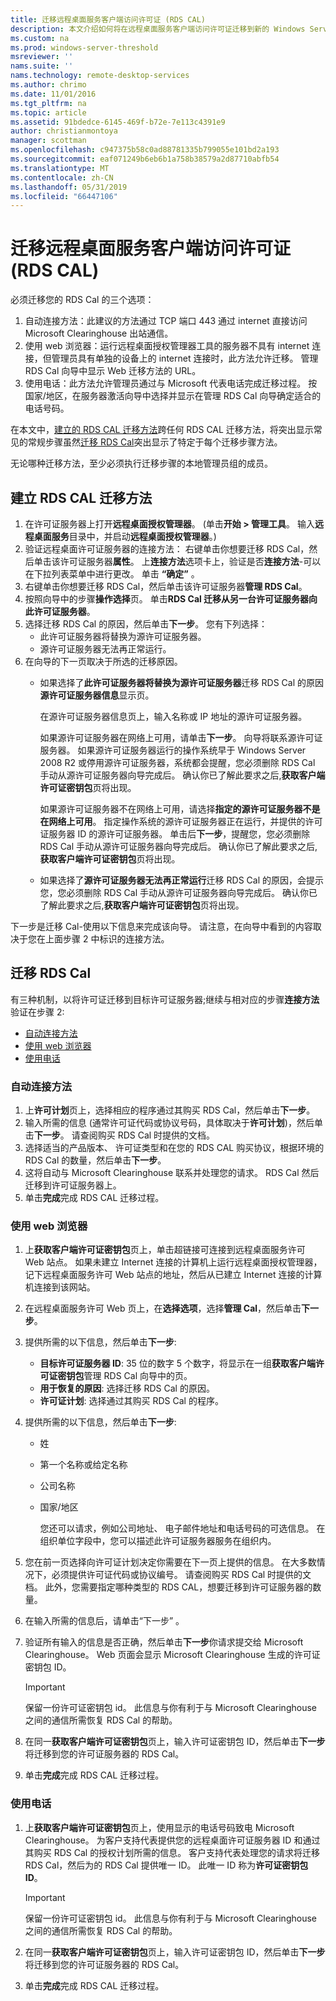 ```yaml
---
title: 迁移远程桌面服务客户端访问许可证 (RDS CAL)
description: 本文介绍如何将在远程桌面服务客户端访问许可证迁移到新的 Windows Server 2016 许可证服务器。
ms.custom: na
ms.prod: windows-server-threshold
msreviewer: ''
nams.suite: ''
nams.technology: remote-desktop-services
ms.author: chrimo
ms.date: 11/01/2016
ms.tgt_pltfrm: na
ms.topic: article
ms.assetid: 91bdedce-6145-469f-b72e-7e113c4391e9
author: christianmontoya
manager: scottman
ms.openlocfilehash: c947375b58c0ad88781335b799055e101bd2a193
ms.sourcegitcommit: eaf071249b6eb6b1a758b38579a2d87710abfb54
ms.translationtype: MT
ms.contentlocale: zh-CN
ms.lasthandoff: 05/31/2019
ms.locfileid: "66447106"
---
```

# <a name="migrate-your-remote-desktop-services-client-access-licenses-rds-cals"></a>迁移远程桌面服务客户端访问许可证 (RDS CAL)

必须迁移您的 RDS Cal 的三个选项：
1. 自动连接方法：此建议的方法通过 TCP 端口 443 通过 internet 直接访问 Microsoft Clearinghouse 出站通信。  
2. 使用 web 浏览器：运行远程桌面授权管理器工具的服务器不具有 internet 连接，但管理员具有单独的设备上的 internet 连接时，此方法允许迁移。 管理 RDS Cal 向导中显示 Web 迁移方法的 URL。 
3. 使用电话：此方法允许管理员通过与 Microsoft 代表电话完成迁移过程。 按国家/地区，在服务器激活向导中选择并显示在管理 RDS Cal 向导确定适合的电话号码。

在本文中，[建立的 RDS CAL 迁移方法](#establish-rds-cal-migration-method)跨任何 RDS CAL 迁移方法，将突出显示常见的常规步骤虽然[迁移 RDS Cal](#migrate-rds-cals)突出显示了特定于每个迁移步骤方法。

无论哪种迁移方法，至少必须执行迁移步骤的本地管理员组的成员。

## <a name="establish-rds-cal-migration-method"></a>建立 RDS CAL 迁移方法

1. 在许可证服务器上打开**远程桌面授权管理器**。 (单击**开始 > 管理工具**。 输入**远程桌面服务**目录中，并启动**远程桌面授权管理器**。)
2. 验证远程桌面许可证服务器的连接方法： 右键单击你想要迁移 RDS Cal，然后单击该许可证服务器**属性**。 上**连接方法**选项卡上，验证是否**连接方法**-可以在下拉列表菜单中进行更改。 单击 **“确定”** 。
3. 右键单击你想要迁移 RDS Cal，然后单击该许可证服务器**管理 RDS Cal**。
4. 按照向导中的步骤**操作选择**页。 单击**RDS Cal 迁移从另一台许可证服务器向此许可证服务器**。
6. 选择迁移 RDS Cal 的原因，然后单击**下一步**。 您有下列选择：
    - 此许可证服务器将替换为源许可证服务器。
    - 源许可证服务器无法再正常运行。
7. 在向导的下一页取决于所选的迁移原因。
    - 如果选择了**此许可证服务器将替换为源许可证服务器**迁移 RDS Cal 的原因**源许可证服务器信息**显示页。
    
       在源许可证服务器信息页上，输入名称或 IP 地址的源许可证服务器。

       如果源许可证服务器在网络上可用，请单击**下一步**。 向导将联系源许可证服务器。 如果源许可证服务器运行的操作系统早于 Windows Server 2008 R2 或停用源许可证服务器，系统都会提醒，您必须删除 RDS Cal 手动从源许可证服务器向导完成后。 确认你已了解此要求之后,**获取客户端许可证密钥包**页将出现。

       如果源许可证服务器不在网络上可用，请选择**指定的源许可证服务器不是在网络上可用**。 指定操作系统的源许可证服务器正在运行，并提供的许可证服务器 ID 的源许可证服务器。 单击后**下一步**，提醒您，您必须删除 RDS Cal 手动从源许可证服务器向导完成后。 确认你已了解此要求之后,**获取客户端许可证密钥包**页将出现。

    - 如果选择了**源许可证服务器无法再正常运行**迁移 RDS Cal 的原因，会提示您，您必须删除 RDS Cal 手动从源许可证服务器向导完成后。 确认你已了解此要求之后,**获取客户端许可证密钥包**页将出现。

下一步是迁移 Cal-使用以下信息来完成该向导。 请注意，在向导中看到的内容取决于您在上面步骤 2 中标识的连接方法。

## <a name="migrate-rds-cals"></a>迁移 RDS Cal

有三种机制，以将许可证迁移到目标许可证服务器;继续与相对应的步骤**连接方法**验证在步骤 2:
  - [自动连接方法](#automatic-connection-method)
  - [使用 web 浏览器](#using-a-web-browser)
  - [使用电话](#using-a-telephone)

### <a name="automatic-connection-method"></a>自动连接方法

1. 上**许可计划**页上，选择相应的程序通过其购买 RDS Cal，然后单击**下一步**。
2. 输入所需的信息 (通常许可证代码或协议号码，具体取决于**许可计划**)，然后单击**下一步**。 请查阅购买 RDS Cal 时提供的文档。
4. 选择适当的产品版本、 许可证类型和在您的 RDS CAL 购买协议，根据环境的 RDS Cal 的数量，然后单击**下一步**。
5. 这将自动与 Microsoft Clearinghouse 联系并处理您的请求。 RDS Cal 然后迁移到许可证服务器上。
6. 单击**完成**完成 RDS CAL 迁移过程。

### <a name="using-a-web-browser"></a>使用 web 浏览器
1. 上**获取客户端许可证密钥包**页上，单击超链接可连接到远程桌面服务许可 Web 站点。
   如果未建立 Internet 连接的计算机上运行远程桌面授权管理器，记下远程桌面服务许可 Web 站点的地址，然后从已建立 Internet 连接的计算机连接到该网站。 
2. 在远程桌面服务许可 Web 页上，在**选择选项**，选择**管理 Cal**，然后单击**下一步**。
3. 提供所需的以下信息，然后单击**下一步**:
    - **目标许可证服务器 ID**: 35 位的数字 5 个数字，将显示在一组**获取客户端许可证密钥包**管理 RDS Cal 向导中的页。
    - **用于恢复的原因**: 选择迁移 RDS Cal 的原因。
    - **许可证计划**: 选择通过其购买 RDS Cal 的程序。
4. 提供所需的以下信息，然后单击**下一步**:
   - 姓
   - 第一个名称或给定名称
   - 公司名称
   - 国家/地区

     您还可以请求，例如公司地址、 电子邮件地址和电话号码的可选信息。 在组织单位字段中，您可以描述此许可证服务器服务在组织内。

5. 您在前一页选择向许可证计划决定你需要在下一页上提供的信息。 在大多数情况下，必须提供许可证代码或协议编号。 请查阅购买 RDS Cal 时提供的文档。 此外，您需要指定哪种类型的 RDS CAL，想要迁移到许可证服务器的数量。
6. 在输入所需的信息后，请单击“下一步”  。
7. 验证所有输入的信息是否正确，然后单击**下一步**你请求提交给 Microsoft Clearinghouse。 Web 页面会显示 Microsoft Clearinghouse 生成的许可证密钥包 ID。

   > [!IMPORTANT] 
   > 保留一份许可证密钥包 id。 此信息与你有利于与 Microsoft Clearinghouse 之间的通信所需恢复 RDS Cal 的帮助。

8. 在同一**获取客户端许可证密钥包**页上，输入许可证密钥包 ID，然后单击**下一步**将迁移到您的许可证服务器的 RDS Cal。
9. 单击**完成**完成 RDS CAL 迁移过程。

### <a name="using-a-telephone"></a>使用电话
1. 上**获取客户端许可证密钥包**页上，使用显示的电话号码致电 Microsoft Clearinghouse。 为客户支持代表提供您的远程桌面许可证服务器 ID 和通过其购买 RDS Cal 的授权计划所需的信息。 客户支持代表处理您的请求将迁移 RDS Cal，然后为的 RDS Cal 提供唯一 ID。 此唯一 ID 称为**许可证密钥包 ID**。

   > [!IMPORTANT]
   > 保留一份许可证密钥包 id。 此信息与你有利于与 Microsoft Clearinghouse 之间的通信所需恢复 RDS Cal 的帮助。

2. 在同一**获取客户端许可证密钥包**页上，输入许可证密钥包 ID，然后单击**下一步**将迁移到您的许可证服务器的 RDS Cal。
3. 单击**完成**完成 RDS CAL 迁移过程。
